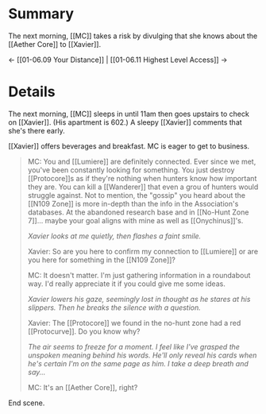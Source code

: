 # Summary
The next morning, [[MC]] takes a risk by divulging that she knows about the [[Aether Core]] to [[Xavier]]. 

← [[01-06.09 Your Distance]] | [[01-06.11 Highest Level Access]] →
# Details
The next morning, [[MC]] sleeps in until 11am then goes upstairs to check on [[Xavier]]. (His apartment is 602.) A sleepy [[Xavier]] comments that she's there early.

[[Xavier]] offers beverages and breakfast. MC is eager to get to business.

> MC: You and [[Lumiere]] are definitely connected. Ever since we met, you've been constantly looking for something. You just destroy [[Protocore]]s as if they're nothing when hunters know how important they are. You can kill a [[Wanderer]] that even a grou of hunters would struggle against. Not to mention, the "gossip" you heard about the [[N109 Zone]] is more in-depth than the info in the Association's databases. At the abandoned research base and in [[No-Hunt Zone 7]]... maybe your goal aligns with mine as well as [[Onychinus]]'s.
> 
> *Xavier looks at me quietly, then flashes a faint smile.*
> 
> Xavier: So are you here to confirm my connection to [[Lumiere]] or are you here for something in the [[N109 Zone]]?
> 
> MC: It doesn't matter. I'm just gathering information in a roundabout way. I'd really appreciate it if you could give me some ideas.
> 
> *Xavier lowers his gaze, seemingly lost in thought as he stares at his slippers. Then he breaks the silence with a question.*
> 
> Xavier: The [[Protocore]] we found in the no-hunt zone had a red [[Protocurve]]. Do you know why?
> 
> *The air seems to freeze for a moment. I feel like I've grasped the unspoken meaning behind his words. He'll only reveal his cards when he's certain I'm on the same page as him. I take a deep breath and say...*
> 
> MC: It's an [[Aether Core]], right?

End scene.